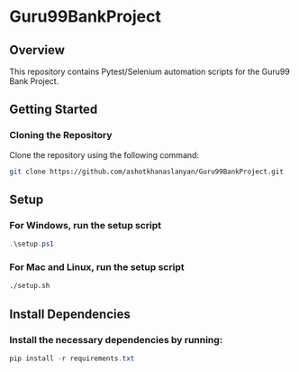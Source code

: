 # Guru99BankProject

## Overview

This repository contains Pytest/Selenium automation scripts for the Guru99 Bank Project.

## Getting Started

### Cloning the Repository

Clone the repository using the following command:

```sh
git clone https://github.com/ashotkhanaslanyan/Guru99BankProject.git
```

## Setup

### For Windows, run the setup script

```ps1
.\setup.ps1
```

### For Mac and Linux, run the setup script

```sh
./setup.sh
```

## Install Dependencies

### Install the necessary dependencies by running:

```ps1
pip install -r requirements.txt
```
